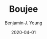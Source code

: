 ---
date: 2020-04-01
title: Boujee
subtitle: 
description: A scene of a disappointed man in a business suit standing over a man knocked back on the ground in swim trunks, out in a mansion pool courtyard. Meant to represent myself kicking my roommate out.
author: Benjamin J. Young
---